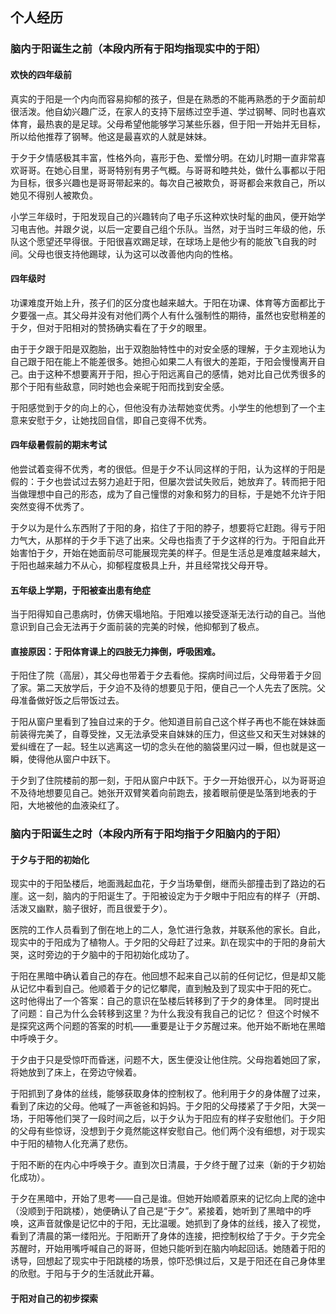 ## 个人经历

### 脑内于阳诞生之前（本段内所有于阳均指现实中的于阳）

#### 欢快的四年级前

真实的于阳是一个内向而容易抑郁的孩子，但是在熟悉的不能再熟悉的于夕面前却很活泼。他自幼兴趣广泛，在家人的支持下层练过空手道、学过钢琴、同时也喜欢体育，最热衷的是足球。父母希望他能够学习某些乐器，但于阳一开始并无目标，所以给他推荐了钢琴。他这是最喜欢的人就是妹妹。

于夕于夕情感极其丰富，性格外向，喜形于色、爱憎分明。在幼儿时期一直非常喜欢哥哥。在她心目里，哥哥特别有男子气概。与哥哥和睦共处，做什么事都以于阳为目标，很多兴趣也是哥哥带起来的。每次自己被欺负，哥哥都会来救自己，所以她见不得别人被欺负。

小学三年级时，于阳发现自己的兴趣转向了电子乐这种欢快时髦的曲风，便开始学习电吉他。并跟夕说，以后一定要自己组个乐队。当然，对于当时三年级的他，乐队这个愿望还早得很。于阳很喜欢踢足球，在球场上是他少有的能放飞自我的时间。父母也很支持他踢球，认为这可以改善他内向的性格。

#### 四年级时

功课难度开始上升，孩子们的区分度也越来越大。于阳在功课、体育等方面都比于夕要强一点。其父母并没有对他们两个人有什么强制性的期待，虽然也安慰稍差的于夕，但对于阳相对的赞扬确实看在了于夕的眼里。

由于于夕跟于阳是双胞胎，出于双胞胎特性中的对安全感的理解，于夕主观地认为自己跟于阳在能上不能差很多。她担心如果二人有很大的差距，于阳会慢慢离开自己。由于这种不想要离开于阳，担心于阳远离自己的感情，她对比自己优秀很多的那个于阳有些敌意，同时她也会亲昵于阳而找到安全感。

于阳感觉到于夕的向上的心，但他没有办法帮她变优秀。小学生的他想到了一个主意来安慰于夕，让她找回自信，即自己变得不优秀。

#### 四年级暑假前的期末考试

他尝试着变得不优秀，考的很低。但是于夕不认同这样的于阳，认为这样的于阳是假的：于夕也尝试过去努力追赶于阳，但屡次尝试失败后，她放弃了。转而把于阳当做理想中自己的形态，成为了自己憧憬的对象和努力的目标，于是她不允许于阳突然变得不优秀了。

于夕以为是什么东西附了于阳的身，掐住了于阳的脖子，想要将它赶跑。得亏于阳力气大，从那样的于夕手下逃了出来。父母也指责了于夕这样的行为。于阳自此开始害怕于夕，开始在她面前尽可能展现完美的样子。但是生活总是难度越来越大，于阳也越来越力不从心，抑郁程度极具上升，并且经常找父母开导。

#### 五年级上学期，于阳被查出患有绝症

当于阳得知自己患病时，仿佛天塌地陷。于阳难以接受逐渐无法行动的自己。当他意识到自己会无法再于夕面前装的完美的时候，他抑郁到了极点。

#### 直接原因：于阳体育课上的四肢无力摔倒，呼吸困难。

于阳住了院（高层），其父母也带着于夕去看他。探病时间过后，父母带着于夕回了家。第二天放学后，于夕迫不及待的想要见于阳，便自己一个人先去了医院。父母准备做好饭之后带饭过去。

于阳从窗户里看到了独自过来的于夕。他知道目前自己这个样子再也不能在妹妹面前装得完美了，自尊受挫，又无法承受来自妹妹的压力，但这些又和天生对妹妹的爱纠缠在了一起。轻生以逃离这一切的念头在他的脑袋里闪过一瞬，但也就是这一瞬，使得他从窗户中跃下。

于夕到了住院楼前的那一刻，于阳从窗户中跃下。于夕一开始很开心，以为哥哥迫不及待地想要见自己。她张开双臂笑着向前跑去，接着眼前便是坠落到地表的于阳，大地被他的血液染红了。

### 脑内于阳诞生之时（本段内所有于阳均指于夕阳脑内的于阳）

#### 于夕与于阳的初始化

现实中的于阳坠楼后，地面溅起血花，于夕当场晕倒，继而头部撞击到了路边的石崖。这一刻，脑内的于阳诞生了。于阳被设定为于夕眼中于阳应有的样子（开朗、活泼又幽默，脑子很好，而且很爱于夕）。

医院的工作人员看到了倒在地上的二人，急忙进行急救，并联系他的家长。自此，现实中的于阳成为了植物人。于夕阳的父母赶了过来。趴在现实中的于阳的身前大哭，这时旁边的于夕脑中的于阳初始化成功了。

于阳在黑暗中确认着自己的存在。他回想不起来自己以前的任何记忆，但是却又能从记忆中看到自己。他顺着于夕的记忆攀爬，直到触及到了现实中于阳的死亡。
这时他得出了一个答案：自己的意识在坠楼后转移到了于夕的身体里。
同时提出了问题：自己为什么会转移到这里？为什么我没有我自己的记忆？
但这个时候不是探究这两个问题的答案的时机——重要是让于夕苏醒过来。他开始不断地在黑暗中呼唤于夕。

于夕由于只是受惊吓而昏迷，问题不大，医生便没让他住院。父母抱着她回了家，将她放到了床上，在旁边守候着。

于阳抓到了身体的丝线，能够获取身体的控制权了。他利用于夕的身体醒了过来，看到了床边的父母。他喊了一声爸爸和妈妈。于夕阳的父母搂紧了于夕阳，大哭一场，于阳等他们哭了一段时间之后，以于夕认为于阳应有的样子安慰他们。于夕阳的父母有些惊讶，没想到于夕竟然能这样安慰自己。他们两个没有细想，对于现实中于阳的植物人化充满了悲伤。

于阳不断的在内心中呼唤于夕。直到次日清晨，于夕终于醒了过来（新的于夕初始化成功）。

于夕在黑暗中，开始了思考——自己是谁。但她开始顺着原来的记忆向上爬的途中（没顺到于阳跳楼），她便确认了自己是“于夕”。紧接着，她听到了黑暗中的呼唤，这声音就像是记忆中的于阳，无比温暖。她抓到了身体的丝线，接入了视觉，看到了清晨的第一缕阳光。于阳断开了身体的连接，把控制权给了于夕。于夕完全苏醒时，开始用嘴呼喊自己的哥哥，但她只能听到在脑内响起回话。她随着于阳的诱导，回想起了现实中于阳跳楼的场景，惊吓恐惧过后，又是于阳还在自己身体里的欣慰。于阳与于夕的生活就此开幕。

#### 于阳对自己的初步探索

















